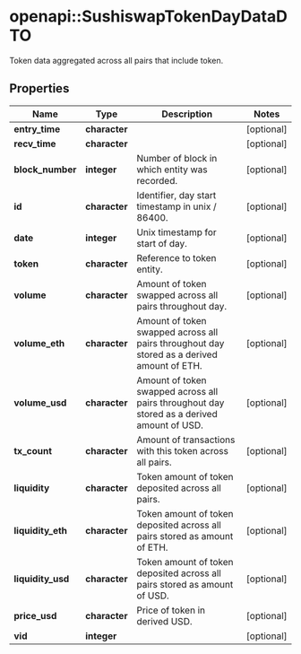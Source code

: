 # openapi::SushiswapTokenDayDataDTO

Token data aggregated across all pairs that include token.

## Properties
Name | Type | Description | Notes
------------ | ------------- | ------------- | -------------
**entry_time** | **character** |  | [optional] 
**recv_time** | **character** |  | [optional] 
**block_number** | **integer** | Number of block in which entity was recorded. | [optional] 
**id** | **character** | Identifier, day start timestamp in unix / 86400. | [optional] 
**date** | **integer** | Unix timestamp for start of day. | [optional] 
**token** | **character** | Reference to token entity. | [optional] 
**volume** | **character** | Amount of token swapped across all pairs throughout day. | [optional] 
**volume_eth** | **character** | Amount of token swapped across all pairs throughout day stored as a derived amount of ETH. | [optional] 
**volume_usd** | **character** | Amount of token swapped across all pairs throughout day stored as a derived amount of USD. | [optional] 
**tx_count** | **character** | Amount of transactions with this token across all pairs. | [optional] 
**liquidity** | **character** | Token amount of token deposited across all pairs. | [optional] 
**liquidity_eth** | **character** | Token amount of token deposited across all pairs stored as amount of ETH. | [optional] 
**liquidity_usd** | **character** | Token amount of token deposited across all pairs stored as amount of USD. | [optional] 
**price_usd** | **character** | Price of token in derived USD. | [optional] 
**vid** | **integer** |  | [optional] 


